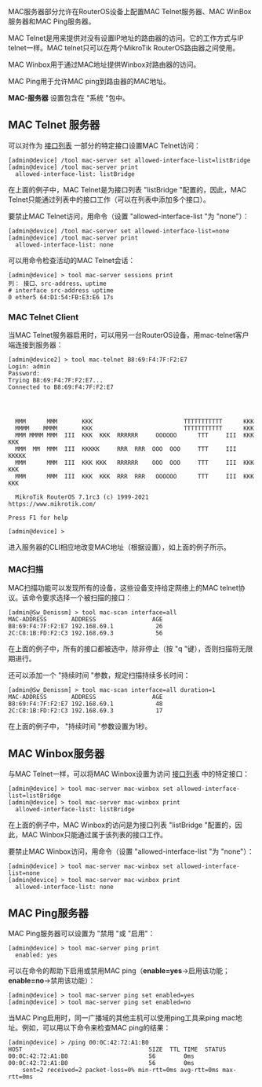 MAC服务器部分允许在RouterOS设备上配置MAC Telnet服务器、MAC WinBox服务器和MAC Ping服务器。

MAC Telnet是用来提供对没有设置IP地址的路由器的访问。它的工作方式与IP telnet一样。MAC telnet只可以在两个MikroTik RouterOS路由器之间使用。

MAC Winbox用于通过MAC地址提供Winbox对路由器的访问。

MAC Ping用于允许MAC ping到路由器的MAC地址。

**MAC-服务器** 设置包含在 "系统 "包中。

## MAC Telnet 服务器

可以对作为 [接口列表](https://help.mikrotik.com/docs/display/ROS/List) 一部分的特定接口设置MAC Telnet访问：

```shell
[admin@device] /tool mac-server set allowed-interface-list=listBridge
[admin@device] /tool mac-server print
  allowed-interface-list: listBridge
```

在上面的例子中，MAC Telnet是为接口列表 "listBridge "配置的，因此，MAC Telnet只能通过列表中的接口工作（可以在列表中添加多个接口）。

要禁止MAC Telnet访问，用命令（设置 "allowed-interface-list "为 "none"）：

```shell
[admin@device] /tool mac-server set allowed-interface-list=none
[admin@device] /tool mac-server print
  allowed-interface-list: none
```

可以用命令检查活动的MAC Telnet会话：

```shell
[admin@device] > tool mac-server sessions print
列： 接口、src-address、uptime
# interface src-address uptime
0 ether5 64:D1:54:FB:E3:E6 17s
```

### MAC Telnet Client

当MAC Telnet服务器启用时，可以用另一台RouterOS设备，用mac-telnet客户端连接到服务器：

```shell
[admin@device2] > tool mac-telnet B8:69:F4:7F:F2:E7   
Login: admin
Password:
Trying B8:69:F4:7F:F2:E7...
Connected to B8:69:F4:7F:F2:E7
 
 
 
 
  MMM      MMM       KKK                          TTTTTTTTTTT      KKK
  MMMM    MMMM       KKK                          TTTTTTTTTTT      KKK
  MMM MMMM MMM  III  KKK  KKK  RRRRRR     OOOOOO      TTT     III  KKK  KKK
  MMM  MM  MMM  III  KKKKK     RRR  RRR  OOO  OOO     TTT     III  KKKKK
  MMM      MMM  III  KKK KKK   RRRRRR    OOO  OOO     TTT     III  KKK KKK
  MMM      MMM  III  KKK  KKK  RRR  RRR   OOOOOO      TTT     III  KKK  KKK
 
  MikroTik RouterOS 7.1rc3 (c) 1999-2021       https://www.mikrotik.com/
 
Press F1 for help
   
[admin@device] >
```

进入服务器的CLI相应地改变MAC地址（根据设置），如上面的例子所示。 

### MAC扫描

MAC扫描功能可以发现所有的设备，这些设备支持给定网络上的MAC telnet协议。该命令要求选择一个被扫描的接口：

```shell
[admin@Sw_Denissm] > tool mac-scan interface=all          
MAC-ADDRESS       ADDRESS                AGE
B8:69:F4:7F:F2:E7 192.168.69.1            26
2C:C8:1B:FD:F2:C3 192.168.69.3            56
```

在上面的例子中，所有的接口都被选中，除非停止（按 "q "键），否则扫描将无限期进行。

还可以添加一个 "持续时间 "参数，规定扫描持续多长时间：

```shell
[admin@Sw_Denissm] > tool mac-scan interface=all duration=1
MAC-ADDRESS       ADDRESS                AGE
B8:69:F4:7F:F2:E7 192.168.69.1            48
2C:C8:1B:FD:F2:C3 192.168.69.3            17
```

在上面的例子中， "持续时间 "参数设置为1秒。

## MAC Winbox服务器

与MAC Telnet一样，可以将MAC Winbox设置为访问 [接口列表](https://help.mikrotik.com/docs/display/ROS/List) 中的特定接口：

```shell
[admin@device] > tool mac-server mac-winbox set allowed-interface-list=listBridge
[admin@device] > tool mac-server mac-winbox print                  
  allowed-interface-list: listBridge
```

在上面的例子中，MAC Winbox的访问是为接口列表 "listBridge "配置的，因此，MAC Winbox只能通过属于该列表的接口工作。

要禁止MAC Winbox访问，用命令（设置 "allowed-interface-list "为 "none"）：

```shell
[admin@device] > tool mac-server mac-winbox set allowed-interface-list=none
[admin@device] > tool mac-server mac-winbox print                  
  allowed-interface-list: none
```

## MAC Ping服务器

MAC Ping服务器可以设置为 "禁用 "或 "启用"：

```shell
[admin@device] > tool mac-server ping print
  enabled: yes
```

可以在命令的帮助下启用或禁用MAC ping（**enable=yes**→启用该功能；**enable=no**→禁用该功能）：

```shell
[admin@device] > tool mac-server ping set enabled=yes
[admin@device] > tool mac-server ping set enabled=no
```

当MAC Ping启用时，同一广播域的其他主机可以使用ping工具来ping mac地址。例如，可以用以下命令来检查MAC ping的结果：

```shell
[admin@device] > /ping 00:0C:42:72:A1:B0
HOST                                    SIZE  TTL TIME  STATUS                                        
00:0C:42:72:A1:B0                       56        0ms 
00:0C:42:72:A1:B0                       56        0ms 
    sent=2 received=2 packet-loss=0% min-rtt=0ms avg-rtt=0ms max-rtt=0ms
```